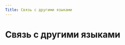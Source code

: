```yaml
---
Title: Связь с другими языками
---
```



Связь с другими языками
=======================

<!-- TOC -->
